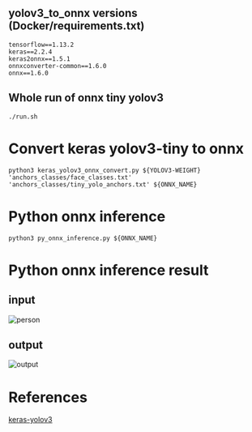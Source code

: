 ## yolov3_to_onnx versions (Docker/requirements.txt)

```
tensorflow==1.13.2
keras==2.2.4
keras2onnx==1.5.1
onnxconverter-common==1.6.0
onnx==1.6.0
```


## Whole run of onnx tiny yolov3

```
./run.sh
```


# Convert keras yolov3-tiny to onnx

```
python3 keras_yolov3_onnx_convert.py ${YOLOV3-WEIGHT} 'anchors_classes/face_classes.txt' 'anchors_classes/tiny_yolo_anchors.txt' ${ONNX_NAME}
```

# Python onnx inference 

```
python3 py_onnx_inference.py ${ONNX_NAME}
```

# Python onnx inference result

## input

![person](https://user-images.githubusercontent.com/48679574/163290206-d85a36d8-4b0f-4a8b-a3a6-395ae1c26f26.jpg)

## output

![output](https://user-images.githubusercontent.com/48679574/163290216-c0112aea-0c33-4bef-b12b-4fa6b23c2de9.jpg)


# References
[keras-yolov3](https://github.com/qqwweee/keras-yolo3)
